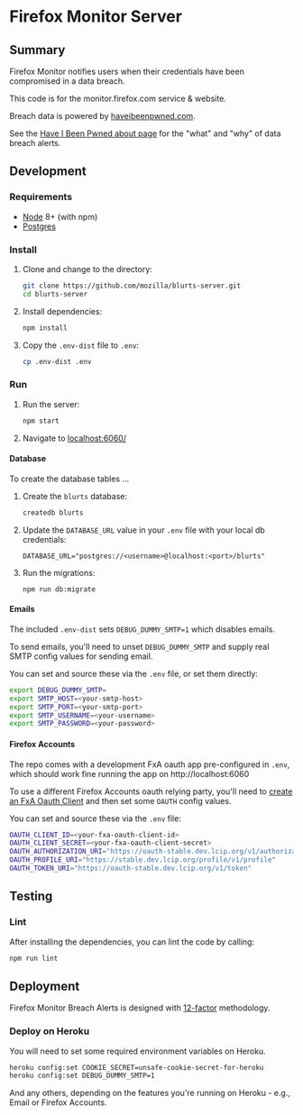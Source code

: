 # Firefox Monitor Server

## Summary

Firefox Monitor notifies users when their credentials have been compromised in a data breach.

This code is for the monitor.firefox.com service & website.

Breach data is powered by [haveibeenpwned.com](https://haveibeenpwned.com/).

See the [Have I Been Pwned about page](https://haveibeenpwned.com/About) for
the "what" and "why" of data breach alerts.

## Development

### Requirements

* [Node](https://nodejs.org/) 8+ (with npm)
* [Postgres](https://www.postgresql.org/)

### Install

1. Clone and change to the directory:

    ```sh
    git clone https://github.com/mozilla/blurts-server.git
    cd blurts-server
    ```

2. Install dependencies:

    ```sh
    npm install
    ```

3. Copy the `.env-dist` file to `.env`:

    ```sh
    cp .env-dist .env
    ```

### Run

1. Run the server:

    ```sh
    npm start
    ```

2. Navigate to [localhost:6060/](http://localhost:6060/)

#### Database

To create the database tables ...

1. Create the `blurts` database:

   ```sh
   createdb blurts
   ```

2. Update the `DATABASE_URL` value in your `.env` file with your local db
   credentials:

   ```
   DATABASE_URL="postgres://<username>@localhost:<port>/blurts"
   ```

3. Run the migrations:

   ```
   npm run db:migrate
   ```

#### Emails

The included `.env-dist` sets `DEBUG_DUMMY_SMTP=1` which disables emails.

To send emails, you'll need to unset `DEBUG_DUMMY_SMTP` and supply real SMTP
config values for sending email.

You can set and source these via the `.env` file, or set them directly:

```sh
export DEBUG_DUMMY_SMTP=
export SMTP_HOST=<your-smtp-host>
export SMTP_PORT=<your-smtp-port>
export SMTP_USERNAME=<your-username>
export SMTP_PASSWORD=<your-password>
```

#### Firefox Accounts

The repo comes with a development FxA oauth app pre-configured in `.env`, which
should work fine running the app on http://localhost:6060

To use a different Firefox Accounts oauth relying party,
you'll need to [create an FxA Oauth Client](https://oauth-stable.dev.lcip.org/console/clients) and then set some `OAUTH` config values.

You can set and source these via the `.env` file:

```sh
OAUTH_CLIENT_ID=<your-fxa-oauth-client-id>
OAUTH_CLIENT_SECRET=<your-fxa-oauth-client-secret>
OAUTH_AUTHORIZATION_URI="https://oauth-stable.dev.lcip.org/v1/authorization"
OAUTH_PROFILE_URI="https://stable.dev.lcip.org/profile/v1/profile"
OAUTH_TOKEN_URI="https://oauth-stable.dev.lcip.org/v1/token"
```

## Testing

### Lint

After installing the dependencies, you can lint the code by calling:

```sh
npm run lint
```

## Deployment

Firefox Monitor Breach Alerts is designed with [12-factor](https://12factor.net/) methodology.

### Deploy on Heroku

You will need to set some required environment variables on Heroku.

```sh
heroku config:set COOKIE_SECRET=unsafe-cookie-secret-for-heroku
heroku config:set DEBUG_DUMMY_SMTP=1
```

And any others, depending on the features you're running on Heroku - e.g.,
Email or Firefox Accounts.
